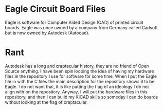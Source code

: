 # Eagle Circuit Board Files

Eagle is software for Computer Aided Design (CAD) of printed circuit boards. Eagle was once owned by a company from Germany called Cadsoft but is now owned by Autodesk (Autocad).

# Rant

Autodesk has a long and craptacular history, they are no friend of Open Source anything. I have been spin looping the idea of having my hardware files in the repository I use for software for some time. When I put the Eagle file in with the C files the main description for the repository shows it to be Eagle. I do not want that, it is like putting the flag of an ideology I do not align with on the repository. Anyway, I will put the hardware files in this repository, and then I can build my KiCAD skills so someday I can do boards without looking at the flag of craptacular.